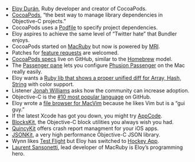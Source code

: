 *   [Eloy Durán](https://twitter.com/alloy), Ruby developer and creator of CocoaPods.
*   [CocoaPods](http://cocoapods.org/), “the best way to manage library dependencies in Objective-C projects.”
*   CocoaPods uses a [Podfile](https://github.com/CocoaPods/CocoaPods/wiki/A-Podfile) to specify project dependencies.
*   Eloy aspires to achieve the same level of “Twitter hate” that Bundler enjoys.
*   CocoaPods started on [MacRuby](http://www.macruby.org/) but now is powered by [MRI](http://www.ruby-lang.org/en/).
*   Patches for [feature requests](https://github.com/CocoaPods/CocoaPods/issues?labels=Feature&sort=created&direction=desc&state=open&page=1) are welcomed.
*   [CocoaPods specs](https://github.com/CocoaPods/Specs) live on GitHub, similar to the [Homebrew](http://thechangelog.com/post/1122365505/episode-0-3-5-homebrew-with-max-howell) model.
*   The [Passenger pane](https://github.com/Fingertips/passengerpane) lets you configure [Phusion Passenger](http://www.modrails.com/) on the Mac really easily.
*   Eloy wants a [Ruby lib that shows a proper unified diff for Array, Hash, String](https://twitter.com/#!/alloy/status/187116466078879744) with color support.
*   Listener [Jonah Williams](http://twitter.com/Zalambar) asks how the community can increase adoption.
*   Objective-C is the [#10 most popular language](https://github.com/languages/Objective-C) on GitHub.
*   Eloy wrote a [file browser for MacVim](https://github.com/alloy/macvim/wiki/Screenshots) because he likes Vim but is a “gui guy.”
*   If the latest Xcode has got you down, you might try [AppCode](http://www.jetbrains.com/objc/index.html).
*   [BlocksKit](https://github.com/zwaldowski/BlocksKit), the Objective-C block utilities you always wish you had.
*   [QuincyKit](http://quincykit.net/) offers crash report managment for your iOS apps.
*   [JSONKit](https://github.com/johnezang/JSONKit), a very high performance Objective-C JSON library.
*   Wynn likes [Test Flight](https://testflightapp.com/) but Eloy has switched to [Hockey App](http://www.hockeyapp.net/).
*   [Laurent Sansonetti](http://chopine.be/), lead developer of MacRuby is Eloy’s programming hero.